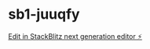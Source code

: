 # sb1-juuqfy

[Edit in StackBlitz next generation editor ⚡️](https://stackblitz.com/~/github.com/sir-ad/sb1-juuqfy)